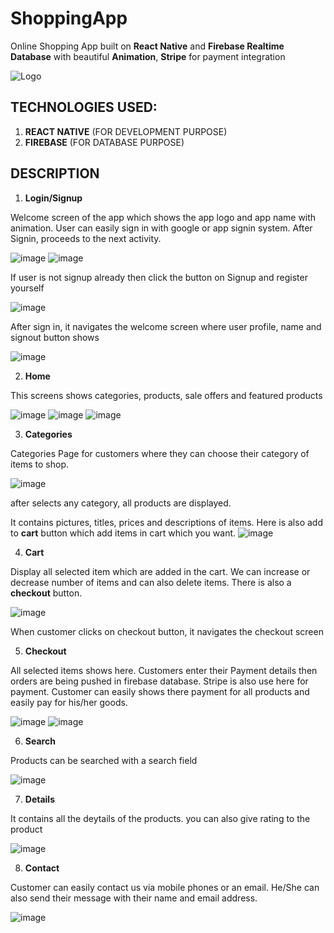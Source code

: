 # ShoppingApp

Online Shopping App built on **React Native** and **Firebase Realtime Database** with beautiful **Animation**, **Stripe** for payment integration

![Logo](https://user-images.githubusercontent.com/64039135/135723674-e2c9d2c0-214e-486d-9865-9dab0a8a9c83.png)

## TECHNOLOGIES USED:
1. **REACT NATIVE** (FOR DEVELOPMENT PURPOSE)
2. **FIREBASE** (FOR DATABASE PURPOSE)

## DESCRIPTION


1.	**Login/Signup**

Welcome screen of the app which shows the app logo and app name with animation. User can easily sign in with google or app signin system. After Signin, proceeds to the next activity.

![image](https://user-images.githubusercontent.com/64039031/190459959-c8de7fd8-e791-4f68-842e-ed016da11da7.png)
![image](https://user-images.githubusercontent.com/64039031/190460434-a564c54b-bf0d-4018-a9bd-ee9b688f2013.png)


If user is not signup already then click the button on Signup and register yourself

![image](https://user-images.githubusercontent.com/64039031/190460162-b60a0cdf-8890-411b-ad77-692a5ea39782.png)

After sign in, it navigates the welcome screen where user profile, name and signout button shows

![image](https://user-images.githubusercontent.com/64039031/190460991-596d38b2-f636-42f3-b03f-e47d43e5add8.png)



2. **Home**

This screens shows categories, products, sale offers and featured products

![image](https://user-images.githubusercontent.com/64039031/190462497-5c6b3c49-0345-4cbf-a65f-1354d3196e04.png)
![image](https://user-images.githubusercontent.com/64039031/190462565-74f7dfeb-8e44-4cef-bcc4-664a9e9958df.png)
![image](https://user-images.githubusercontent.com/64039031/190462611-8c22a234-f40a-4449-a634-70f2e0990714.png)



3.	**Categories**

Categories Page for customers where they can choose their category of items to shop. 

![image](https://user-images.githubusercontent.com/64039031/190462343-d6fcaef9-5c37-406a-ac93-af4631088962.png)

after selects any category, all products are displayed.

It contains pictures, titles, prices and descriptions of items. Here is also add to **cart** button which add items in cart which you want.
![image](https://user-images.githubusercontent.com/64039031/190466015-5f8299b7-494b-4781-9c3b-824ac92758ba.png)



4.	**Cart**

Display all selected item which are added in the cart. We can increase or decrease number of items and can also delete items. There is also a **checkout** button.

![image](https://user-images.githubusercontent.com/64039031/190463155-5ce03736-5018-4553-9424-0ef24bd1e1aa.png)

When customer clicks on checkout button, it navigates the checkout screen



5.	**Checkout**

All selected items shows here. Customers enter their Payment details then orders are being pushed in firebase database. Stripe is also use here for payment. Customer can easily shows there payment for all products and easily pay for his/her goods.

![image](https://user-images.githubusercontent.com/64039031/190463415-040b0657-33fb-4a65-af19-184491ddc63f.png)
![image](https://user-images.githubusercontent.com/64039031/190463482-9e6e7172-6d2d-40a7-841d-35852973c7ab.png)



6.	**Search**

Products can be searched with a search field

![image](https://user-images.githubusercontent.com/64039031/190464915-1040e794-c481-4c5d-93bd-08903bb34eed.png)



7.	  **Details**

It contains all the deytails of the products. you can also give rating to the product

![image](https://user-images.githubusercontent.com/64039031/190466715-d23d4d3a-b5cc-403b-8706-ab6ca35ac825.png)



8.	  **Contact**

Customer can easily contact us via mobile phones or an email. He/She can also send their message with their name and email address. 

![image](https://user-images.githubusercontent.com/64039031/190466802-e0e9541b-f255-45a8-95f7-60eac3a1d026.png)





